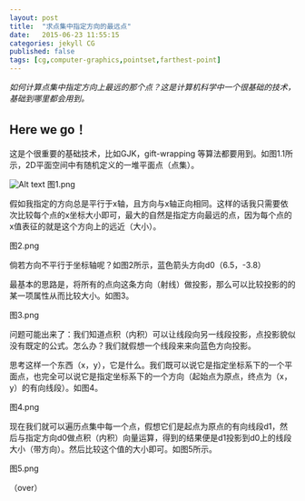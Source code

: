 ```yaml
---
layout: post
title:  "求点集中指定方向的最远点"
date:   2015-06-23 11:55:15
categories: jekyll CG
published: false
tags: [cg,computer-graphics,pointset,farthest-point]
---
```


*如何计算点集中指定方向上最远的那个点？这是计算机科学中一个很基础的技术，基础到哪里都会用到。*

## Here we go！

这是个很重要的基础技术，比如GJK，gift-wrapping 等算法都要用到。如图1.1所示，2D平面空间中有随机定义的一堆平面点（点集）。

![Alt text]({{site.basepath}}/img/me.jpg "This is me") 图1.png

假如我指定的方向总是平行于x轴，且方向与x轴正向相同。这样的话我只需要依次比较每个点的x坐标大小即可，最大的自然是指定方向最远的点，因为每个点的x值表征的就是这个方向上的远近（大小）。

图2.png

倘若方向不平行于坐标轴呢？如图2所示，蓝色箭头方向d0（6.5，-3.8）

最基本的思路是，将所有的点向这条方向（射线）做投影，那么可以比较投影的的某一项属性从而比较大小。如图3。

图3.png

问题可能出来了：我们知道点积（内积）可以让线段向另一线段投影，点投影貌似没有既定的公式。怎么办？我们就假想一个线段来来向蓝色方向投影。

思考这样一个东西（x，y），它是什么。我们既可以说它是指定坐标系下的一个平面点，也完全可以说它是指定坐标系下的一个方向（起始点为原点，终点为（x，y）的有向线段）。如图4。

图4.png

现在我们就可以遍历点集中每一个点，假想它们是起点为原点的有向线段d1，然后与指定方向d0做点积（内积）向量运算，得到的结果便是d1投影到d0上的线段大小（带方向）。然后比较这个值的大小即可。如图5所示。

图5.png





（over） 

